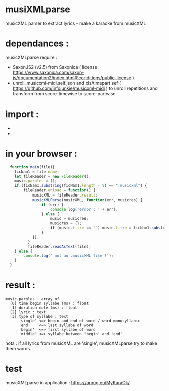# musiXMLparse
musicXML parser to extract lyrics - make a karaoke from musicXML

# dependances :
musicXMLparse require :
 - SaxonJS2 (v2.5) from Saxonica ( license : https://www.saxonica.com/saxon-js/documentation2/index.html#!conditions/public-license ) 
 - unroll_musicxml-midi.self.json and xls/timepart.sef ( https://github.com/infojunkie/musicxml-midi )
to unroll repetitions and transform from score-timewise to score-partwise

# import :
  - <script type="text/javascript" src="musicXMLparse_public.js"></script>  
  - <script src="Saxon/SaxonJS2.rt.js"></script>    

# in your browser :
```javascript
  function main(file){
    ficNam1 = file.name;
    let fileReader = new FileReader();
    music.paroles = [];
    if (ficNam1.substring(ficNam1.length - 9) == ".musicxml") {
        fileReader.onload = function() {
            musicXML = fileReader.result;
            musicXMLParse(musicXML, function(err, musicres) {
                if (err) {
                    console.log('error : ' + err);
                } else {
                    music = musicres;
                    musicres = {};
                    if (music.titre == "") music.titre = ficNam1.substring(0, ficNam1.length - 9);
                }
            });
          }
          fileReader.readAsText(file);
    } else {
        console.log(' not an .musicXML file !');
    }
  }
```

# result :
    music.paroles : array of
      [0] time begin syllabe (ms) : float
      [1] duration note (ms) : float
      [2] lyric : text
      [3] type of syllabe : text 
          'single' <=> begin and end of word / word monosyllabic
          'end'    <=> last syllabe of word
          'begin'  <=> first syllabe of word
          'middle' <=> syllabe between 'begin' and 'end'

  nota : if all lyrics from musicXML are 'single', musicXMLparse try to make them words 

# test 
musicXMLparse in application : https://aroug.eu/MyKaraOk/
      
    
